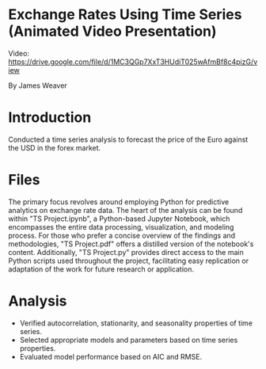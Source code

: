 # Exchange Rates Using Time Series (Animated Video Presentation)

Video: https://drive.google.com/file/d/1MC3QGp7XxT3HUdiT025wAfmBf8c4pizG/view

By James Weaver

# Introduction
Conducted a time series analysis to forecast the price of the Euro against the USD in the forex market.


# Files
The primary focus revolves around employing Python for predictive analytics on exchange rate data. The heart of the analysis can be found within "TS Project.ipynb", a Python-based Jupyter Notebook, which encompasses the entire data processing, visualization, and modeling process. For those who prefer a concise overview of the findings and methodologies, "TS Project.pdf" offers a distilled version of the notebook's content. Additionally, "TS Project.py" provides direct access to the main Python scripts used throughout the project, facilitating easy replication or adaptation of the work for future research or application.

# Analysis 
- Verified autocorrelation, stationarity, and seasonality properties of time series.
- Selected appropriate models and parameters based on time series properties.
- Evaluated model performance based on AIC and RMSE.
